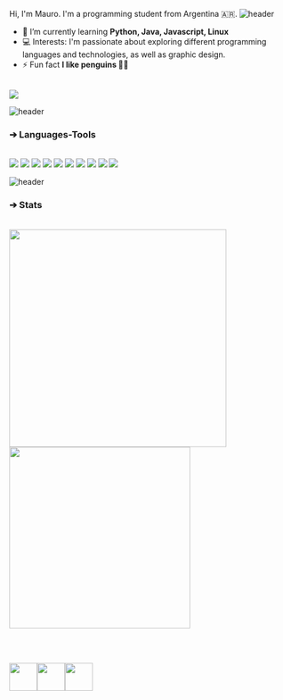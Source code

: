 Hi, I'm Mauro. I'm a programming student from Argentina 🇦🇷.
![header](https://capsule-render.vercel.app/api?type=rect&color=gradient&height=1)
- 🌱 I’m currently learning **Python, Java, Javascript, Linux**
- 💻 Interests: I'm passionate about exploring different programming languages and technologies, as well as graphic design.
- ⚡ Fun fact **I like penguins 🐧🐧**

<br/>

<div align="left"> 
  <a href="mailto:mauromesas98@gmail.com">
    <img src="https://img.shields.io/badge/Gmail-333333?style=for-the-badge&logo=gmail&logoColor=red" />
  </a>
<!--  <a href="https://linkedin.com/in/pedro-sales-muniz" target="_blank">
    <img src="https://img.shields.io/badge/LinkedIn-0077B5?style=for-the-badge&logo=linkedin&logoColor=white" target="_blank" />
  </a> 
  <a href="https://salesp07.github.io" target="_blank">
     <img src="https://img.shields.io/badge/Portfolio-FF5722?style=for-the-badge&logo=todoist&logoColor=white" target="_blank" /> <!-- sqlite, safari, google-chrome are other good icon options -->
  </a>
</div>

![header](https://capsule-render.vercel.app/api?type=rect&color=gradient&height=1)
 

<h3 align="left">➔ Languages-Tools</h3>
<br/>
<div align="left">
  <img src="https://img.shields.io/badge/python-3670A0?style=for-the-badge&logo=python&logoColor=ffdd54" />
  <img src="https://img.shields.io/badge/java-%23ED8B00.svg?style=for-the-badge&logo=openjdk&logoColor=white" />
  <img src="https://img.shields.io/badge/javascript-%23323330.svg?style=for-the-badge&logo=javascript&logoColor=%23F7DF1E" />
  <img src="https://img.shields.io/badge/html5-%23E34F26.svg?style=for-the-badge&logo=html5&logoColor=white" />
  <img src="https://img.shields.io/badge/css3-%231572B6.svg?style=for-the-badge&logo=css3&logoColor=white" />
  <img src="https://img.shields.io/badge/mysql-%2300000f.svg?style=for-the-badge&logo=mysql&logoColor=white" />
  <img src="https://img.shields.io/badge/Git-fc6d26?style=for-the-badge&logo=git&logoColor=white" />
  <img src="https://img.shields.io/badge/blender-%23F5792A.svg?style=for-the-badge&logo=blender&logoColor=white" />
  <img src="https://img.shields.io/badge/adobe%20photoshop-%2331A8FF.svg?style=for-the-badge&logo=adobe%20photoshop&logoColor=white" />
  <img src="https://img.shields.io/badge/Linux-FCC624?style=for-the-badge&logo=linux&logoColor=black" />
</div>


<!-- <div align="center">
  <h2>🐍 My Contributions 🐍</h2>
  <br>
  <img alt="snake eating my contributions" src="https://raw.githubusercontent.com/salesp07/salesp07/output/github-contribution-grid-snake.svg" />
  
  <br/><br/><br/>
</div> -->

![header](https://capsule-render.vercel.app/api?type=rect&color=gradient&height=1)

<h3 align="left">➔ Stats</h3>
<br>
<div align=left>
  <img width=390 src="https://github-readme-stats.vercel.app/api?username=mauromesas&theme=dark&hide_border=true&include_all_commits=false&count_private=false" />
  <br/>
  <img width=325 align="center" src="https://github-readme-stats.vercel.app/api/top-langs/?username=mauromesas&theme=dark&hide_border=true&include_all_commits=false&count_private=false&layout=compact" />
</div>

<br/><br/>

<div style="display: flex;">
  <img align="center" height="50" src="https://i.imgur.com/Au5pJnU.jpg" />
  <img align="center" height="50" src="https://i.imgur.com/Ct9bopW.jpg" />
  <img align="center" height="50" src="https://i.imgur.com/xdqkuPR.jpg" />
</div>

<br/>
